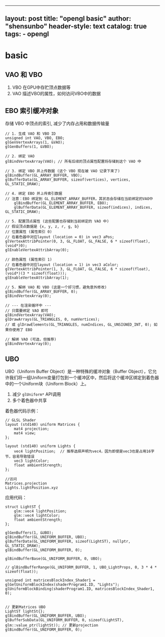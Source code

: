 

---
layout:       post
title:        "opengl basic"
author:       "shensunbo"
header-style: text
catalog:      true
tags:
    - opengl
---
# basic
## VAO 和 VBO
1. VBO 在GPU中存贮顶点数据等
2. VAO 描述VBO的属性，如何访问VBO中的数据

## EBO 索引缓冲对象
存储 VBO 中顶点的索引, 减少了内存占用和数据传输量

```
// 1. 生成 VAO 和 VBO ID
unsigned int VAO, VBO, EBO;
glGenVertexArrays(1, &VAO);
glGenBuffers(1, &VBO);

// 2. 绑定 VAO
glBindVertexArray(VAO); // 所有后续的顶点属性配置将存储到这个 VAO 中

// 3. 绑定 VBO 并上传数据 (这个 VBO 现在被 VAO 记录下来了)
glBindBuffer(GL_ARRAY_BUFFER, VBO);
glBufferData(GL_ARRAY_BUFFER, sizeof(vertices), vertices, GL_STATIC_DRAW);

// 4. 绑定 EBO 并上传索引数据
// 注意：EBO 绑定到 GL_ELEMENT_ARRAY_BUFFER，其状态会存储在当前绑定的VAO中
    glBindBuffer(GL_ELEMENT_ARRAY_BUFFER, EBO);
    glBufferData(GL_ELEMENT_ARRAY_BUFFER, sizeof(indices), indices, GL_STATIC_DRAW);

// 5. 配置顶点属性 (这些配置也存储到当前绑定的 VAO 中)
// 假设顶点数据是 {x, y, z, r, g, b}
// 位置属性 (属性索引 0)
// 在着色器中对应layout (location = 0) in vec3 aPos;
glVertexAttribPointer(0, 3, GL_FLOAT, GL_FALSE, 6 * sizeof(float), (void*)0);
glEnableVertexAttribArray(0);

// 颜色属性 (属性索引 1)
// 在着色器中对应layout (location = 1) in vec3 aColor;
glVertexAttribPointer(1, 3, GL_FLOAT, GL_FALSE, 6 * sizeof(float), (void*)(3 * sizeof(float)));
glEnableVertexAttribArray(1);

// 5. 解绑 VAO 和 VBO (这是一个好习惯，避免意外修改)
glBindBuffer(GL_ARRAY_BUFFER, 0);
glBindVertexArray(0);

// --- 在渲染循环中 ---
// 只需要绑定 VAO 即可
glBindVertexArray(VAO);
glDrawArrays(GL_TRIANGLES, 0, numVertices);
// 或 glDrawElements(GL_TRIANGLES, numIndices, GL_UNSIGNED_INT, 0); 如果你使用了 EBO

// 解绑 VAO (可选，但推荐)
glBindVertexArray(0);

```

## UBO
UBO（Uniform Buffer Object）是一种特殊的缓冲对象（Buffer Object），它允许我们将一组Uniform变量打包到一个缓冲区中，然后将这个缓冲区绑定到着色器中的一个Uniform块（Uniform Block）上。

1. 减少 `glUniform*` API调用
2. 多个着色器中共享

着色器代码示例：
```
// GLSL Shader
layout (std140) uniform Matrices {
    mat4 projection;
    mat4 view;
};

layout (std140) uniform Lights {
    vec4 lightPosition;  // 推荐选择声明为vec4，因为即使是vec3也是占用16字节，容易导致错误
    vec3 lightColor;
    float ambientStrength;
};

//访问
Matrices.projection
Lights.lightPosition.xyz
```

应用代码：
```
struct LightST {
    glm::vec4 lightPosition;
    glm::vec4 lightColor;
    float ambientStrength;
};

glGenBuffers(1, &UBO);
glBindBuffer(GL_UNIFORM_BUFFER, UBO);
glBufferData(GL_UNIFORM_BUFFER, sizeof(LightST), nullptr, GL_STATIC_DRAW);
glBindBuffer(GL_UNIFORM_BUFFER, 0);

glBindBufferBase(GL_UNIFORM_BUFFER, 0, UBO);

// glBindBufferRange(GL_UNIFORM_BUFFER, 1, UBO_LightProps, 0, 3 * 4 * sizeof(float));

unsigned int matricesBlockIndex_Shader1 = glGetUniformBlockIndex(shaderProgram1.ID, "Lights");
glUniformBlockBinding(shaderProgram1.ID, matricesBlockIndex_Shader1, 0);


// 更新Matrices UBO
LightST lightSt{};
glBindBuffer(GL_UNIFORM_BUFFER, UBO);
glBufferSubData(GL_UNIFORM_BUFFER, 0, sizeof(LightST), glm::value_ptr(lightSt)); // 更新projection
glBindBuffer(GL_UNIFORM_BUFFER, 0);
```
